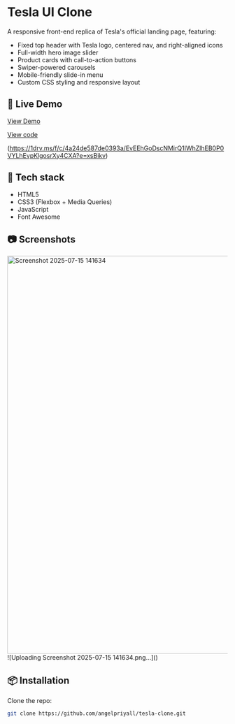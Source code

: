 # Tesla UI Clone

A responsive front-end replica of Tesla's official landing page, featuring:

- Fixed top header with Tesla logo, centered nav, and right-aligned icons
- Full-width hero image slider
- Product cards with call-to-action buttons
- Swiper-powered carousels
- Mobile-friendly slide-in menu
- Custom CSS styling and responsive layout

## 🚀 Live Demo

[View Demo](https://tesla-catalog.netlify.app/)
 
 [View code](https://1drv.ms/f/c/4a24de587de0393a/EvEEhGoDscNMirQ1IWhZlhEB0P0VYLhEvpKlgosrXy4CXA?e=xsBikv)

 (https://1drv.ms/f/c/4a24de587de0393a/EvEEhGoDscNMirQ1IWhZlhEB0P0VYLhEvpKlgosrXy4CXA?e=xsBikv)

## 📁 Tech stack


- HTML5
- CSS3 (Flexbox + Media Queries)
- JavaScript
- Font Awesome


## 📷 Screenshots
<img width="935" height="911" alt="Screenshot 2025-07-15 141634" src="https://github.com/user-attachments/assets/c6dfd7ad-6881-433c-a5ad-2db88f6999d2" />
![Uploading Screenshot 2025-07-15 141634.png…]()

## 📦 Installation

Clone the repo:

```bash
git clone https://github.com/angelpriyall/tesla-clone.git
